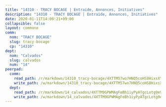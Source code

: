```yaml
---
title: "14310 - TRACY BOCAGE | Entraide, Annonces, Initiatives"
description: "14310 - TRACY BOCAGE | Entraide, Annonces, Initiatives"
date: 2020-01-11T14:09:21+09:00
collapsible: false
layout: commune
comm:
  nom: "TRACY BOCAGE"
  slug: tracy-bocage
  cp: "14310"
dept:
  nom: "Calvados"
  slug: calvados
  num: "14"
peerpad:
  comm:
    read_path: /r/markdown/14310_tracy-bocage/4XTTM57wo7HNQ5coHS8HixsXY2Ux37ESnr1zfLTdEy51hhzJt
    write_path: /w/markdown/14310_tracy-bocage/4XTTM57wo7HNQ5coHS8HixsXY2Ux37ESnr1zfLTdEy51hhzJt-K3TgUh84H4mtBcy3ZYq8JeAfdw8PbmKExEcsGFfqaa2H5utshmQovjKA1meJg3SaHZrBPuxTfVUpXnLQpirCSZU9nfz1Jda77ysZs9fjyypZN5p5Cr2CBTd7B3KKymABjdbj1Pg4
  dept:
    read_path: /r/markdown/14_calvados/4XTTM9GPWMAgFeBh1iyPyATgcLotg9e9APJpQBEyY3RZiUwJ6
    write_path: /w/markdown/14_calvados/4XTTM9GPWMAgFeBh1iyPyATgcLotg9e9APJpQBEyY3RZiUwJ6-K3TgUXWJAT2cYJ9ZstQphkkm2za8um5GwwXsivqaDFTgbhMDcHaRXnT3h69szAqCyvWcFfDim5fkwc6CXdUtyvPpirbD1TPAb6xCxpPN6dR3zzDRe29YehQYbhZdjvZYkgztJYvi
---
```


